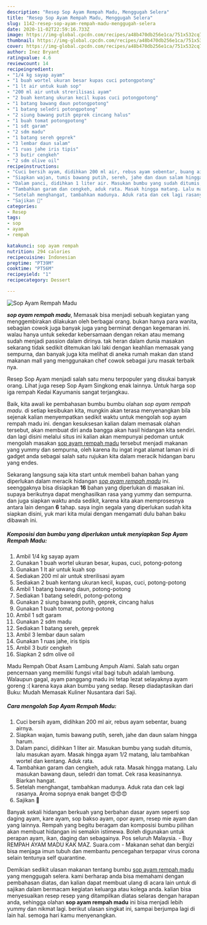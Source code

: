 ```yaml
---
description: "Resep Sop Ayam Rempah Madu, Menggugah Selera"
title: "Resep Sop Ayam Rempah Madu, Menggugah Selera"
slug: 1142-resep-sop-ayam-rempah-madu-menggugah-selera
date: 2020-11-02T22:59:16.733Z
image: https://img-global.cpcdn.com/recipes/a48b470db256e1ca/751x532cq70/sop-ayam-rempah-madu-foto-resep-utama.jpg
thumbnail: https://img-global.cpcdn.com/recipes/a48b470db256e1ca/751x532cq70/sop-ayam-rempah-madu-foto-resep-utama.jpg
cover: https://img-global.cpcdn.com/recipes/a48b470db256e1ca/751x532cq70/sop-ayam-rempah-madu-foto-resep-utama.jpg
author: Inez Bryant
ratingvalue: 4.6
reviewcount: 14
recipeingredient:
- "1/4 kg sayap ayam"
- "1 buah wortel ukuran besar kupas cuci potongpotong"
- "1 lt air untuk kuah sop"
- "200 ml air untuk strerilisasi ayam"
- "2 buah kentang ukuran kecil kupas cuci potongpotong"
- "1 batang bawang daun potongpotong"
- "1 batang seledri potongpotong"
- "2 siung bawang putih geprek cincang halus"
- "1 buah tomat potongpotong"
- "1 sdt garam"
- "2 sdm madu"
- "1 batang sereh geprek"
- "3 lembar daun salam"
- "1 ruas jahe iris tipis"
- "3 butir cengkeh"
- "2 sdm olive oil"
recipeinstructions:
- "Cuci bersih ayam, didihkan 200 ml air, rebus ayam sebentar, buang airnya."
- "Siapkan wajan, tumis bawang putih, sereh, jahe dan daun salam hingga harum."
- "Dalam panci, didihkan 1 liter air. Masukan bumbu yang sudah ditumis, lalu masukan ayam. Masak hingga ayam 1/2 matang, lalu tambahkan wortel dan kentang. Aduk rata."
- "Tambahkan garam dan cengkeh, aduk rata. Masak hingga matang. Lalu masukan bawang daun, seledri dan tomat. Cek rasa keasinannya. Biarkan hangat."
- "Setelah menghangat, tambahkan madunya. Aduk rata dan cek lagi rasanya. Aroma sopnya enak banget 😍😍😍"
- "Sajikan 💜"
categories:
- Resep
tags:
- sop
- ayam
- rempah

katakunci: sop ayam rempah 
nutrition: 294 calories
recipecuisine: Indonesian
preptime: "PT39M"
cooktime: "PT56M"
recipeyield: "1"
recipecategory: Dessert

---
```



![Sop Ayam Rempah Madu](https://img-global.cpcdn.com/recipes/a48b470db256e1ca/751x532cq70/sop-ayam-rempah-madu-foto-resep-utama.jpg)

<b><i>sop ayam rempah madu</i></b>, Memasak bisa menjadi sebuah kegiatan yang menggembirakan dilakukan oleh berbagai orang. bukan hanya para wanita, sebagian cowok juga banyak juga yang berminat dengan kegemaran ini. walau hanya untuk sekedar kebersamaan dengan rekan atau memang sudah menjadi passion dalam dirinya. tak heran dalam dunia masakan sekarang tidak sedikit ditemukan laki laki dengan keahlian memasak yang sempurna, dan banyak juga kita melihat di aneka rumah makan dan stand makanan mall yang menggunakan chef cowok sebagai juru masak terbaik nya.

Resep Sop Ayam menjadi salah satu menu terpopuler yang disukai banyak orang. Lihat juga resep Sop Ayam Singkong enak lainnya. Untuk harga sop iga rempah Kedai Kayumanis sangat terjangkau.

Baik, kita awali ke pembahasan bumbu bumbu olahan <i>sop ayam rempah madu</i>. di setiap kesibukan kita, mungkin akan terasa menyenangkan bila sejenak kalian menyempatkan sedikit waktu untuk mengolah sop ayam rempah madu ini. dengan kesuksesan kalian dalam memasak olahan tersebut, akan membuat diri anda bangga akan hasil hidangan kita sendiri. dan lagi disini melalui situs ini kalian akan mempunyai pedoman untuk mengolah masakan <u>sop ayam rempah madu</u> tersebut menjadi makanan yang yummy dan sempurna, oleh karena itu ingat ingat alamat laman ini di gadget anda sebagai salah satu rujukan kita dalam meracik hidangan baru yang endes.


Sekarang langsung saja kita start untuk membeli bahan bahan yang diperlukan dalam meracik hidangan <u><i>sop ayam rempah madu</i></u> ini. seenggaknya bisa disiapkan <b>16</b> bahan yang diperlukan di masakan ini. supaya berikutnya dapat menghasilkan rasa yang yummy dan sempurna. dan juga siapkan waktu anda sedikit, karena kita akan memprosesnya antara lain dengan <b>6</b> tahap. saya ingin segala yang diperlukan sudah kita siapkan disini, yuk mari kita mulai dengan mengamati dulu bahan baku dibawah ini.

<!--inarticleads1-->

##### Komposisi dan bumbu yang diperlukan untuk menyiapkan Sop Ayam Rempah Madu:

1. Ambil 1/4 kg sayap ayam
1. Gunakan 1 buah wortel ukuran besar, kupas, cuci, potong-potong
1. Gunakan 1 lt air untuk kuah sop
1. Sediakan 200 ml air untuk strerilisasi ayam
1. Sediakan 2 buah kentang ukuran kecil, kupas, cuci, potong-potong
1. Ambil 1 batang bawang daun, potong-potong
1. Sediakan 1 batang seledri, potong-potong
1. Gunakan 2 siung bawang putih, geprek, cincang halus
1. Gunakan 1 buah tomat, potong-potong
1. Ambil 1 sdt garam
1. Gunakan 2 sdm madu
1. Sediakan 1 batang sereh, geprek
1. Ambil 3 lembar daun salam
1. Gunakan 1 ruas jahe, iris tipis
1. Ambil 3 butir cengkeh
1. Siapkan 2 sdm olive oil


Madu Rempah Obat Asam Lambung Ampuh Alami. Salah satu organ pencernaan yang memiliki fungsi vital bagi tubuh adalah lambung. Walaupun gagal, ayam panggang madu ini tetap lezat selayaknya ayam goreng :( karena kaya akan bumbu yang sedap. Resep diadaptasikan dari Buku: Mudah Memasak Kuliner Nusantara dari Saji. 

<!--inarticleads2-->

##### Cara mengolah Sop Ayam Rempah Madu:

1. Cuci bersih ayam, didihkan 200 ml air, rebus ayam sebentar, buang airnya.
1. Siapkan wajan, tumis bawang putih, sereh, jahe dan daun salam hingga harum.
1. Dalam panci, didihkan 1 liter air. Masukan bumbu yang sudah ditumis, lalu masukan ayam. Masak hingga ayam 1/2 matang, lalu tambahkan wortel dan kentang. Aduk rata.
1. Tambahkan garam dan cengkeh, aduk rata. Masak hingga matang. Lalu masukan bawang daun, seledri dan tomat. Cek rasa keasinannya. Biarkan hangat.
1. Setelah menghangat, tambahkan madunya. Aduk rata dan cek lagi rasanya. Aroma sopnya enak banget 😍😍😍
1. Sajikan 💜


Banyak sekali hidangan berkuah yang berbahan dasar ayam seperti sop daging ayam, kare ayam, sop bakso ayam, opor ayam, resep mie ayam dan yang lainnya. Rempah yang begitu beragam dan komposisi bumbu pilihan akan membuat hidangan ini semakin istimewa. Boleh digunakan untuk perapan ayam, ikan, daging dan sebagainya. Pos seluruh Malaysia. - Buy REMPAH AYAM MADU KAK MAZ. Suara.com - Makanan sehat dan bergizi bisa menjaga imun tubuh dan membantu pencegahan terpapar virus corona selain tentunya self quarantine. 

Demikian sedikit ulasan makanan tentang bumbu <u>sop ayam rempah madu</u> yang menggugah selera. kami berharap anda bisa memahami dengan pembahasan diatas, dan kalian dapat membuat ulang di acara lain untuk di sajikan dalam bermacam kegiatan keluarga atau kolega anda. kalian bisa menyesuaikan resep resep yang ditampilkan diatas selaras dengan harapan anda, sehingga olahan <b>sop ayam rempah madu</b> ini bisa menjadi lebih yummy dan nikmat lagi. berikut ulasan singkat ini, sampai berjumpa lagi di lain hal. semoga hari kamu menyenangkan.
